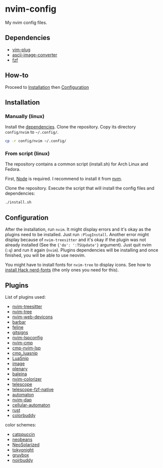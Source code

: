 # nvim-config

My nvim config files.

## Dependencies

- [vim-plug](https://github.com/junegunn/vim-plug)
- [ascii-image-converter](https://github.com/TheZoraiz/ascii-image-converter)
- [fzf](https://github.com/junegunn/fzf)

## How-to

Proceed to [Installation](#Installation) then [Configuration](#Configuration)

## Installation

### Manually (linux)

Install the [dependencies](#Dependencies). Clone the repository. Copy its directory `config/nvim` to `~/.config/`.
```sh
cp -r config/nvim ~/.config/
```

### From script (linux)

The repository contains a common script (install.sh) for Arch Linux and Fedora. 

First, [Node](https://nodejs.org/en/) is required. I recommend to install it from [nvm](https://github.com/nvm-sh/nvm).

Clone the repository. Execute the script that will install the config files and dependencies:
```sh
./install.sh
```

## Configuration

After the installation, run `nvim`. It might display errors and it's okay as the plugins need to be installed. Just run `:PlugInstall`. Another error might display because of `nvim-treesitter` and it's okay if the plugin was not already installed (See the `{'do': ':TSUpdate'}` argument). Just quit nvim (`:q`) and run it again (`nvim`). Plugins dependencies will be installing and once finished, you will be able to use neovim.

You might have to install fonts for `nvim-tree` to display icons.
See how to [install Hack nerd-fonts](https://github.com/ryanoasis/nerd-fonts#option-3-install-script) (the only ones you need for this).

## Plugins

List of plugins used:

- [nvim-treesitter](https://github.com/nvim-treesitter/nvim-treesitter)
- [nvim-tree](https://github.com/nvim-tree/nvim-tree.lua)
- [nvim-web-devicons](https://github.com/nvim-tree/nvim-web-devicons)
- [barbar](https://github.com/romgrk/barbar.nvim)
- [feline](https://github.com/feline-nvim/feline.nvim)
- [gitsigns](https://github.com/lewis6991/gitsigns.nvim)
- [nvim-lspconfig](https://github.com/neovim/nvim-lspconfig)
- [nvim-cmp](https://github.com/hrsh7th/nvim-cmp)
- [cmp-nvim-lsp](https://github.com/hrsh7th/cmp-nvim-lsp)
- [cmp_luasnip](https://github.com/saadparwaiz1/cmp_luasnip)
- [LuaSnip](https://github.com/L3MON4D3/LuaSnip)
- [image](https://github.com/samodostal/image.nvim)
- [plenary](https://github.com/nvim-lua/plenary.nvim)
- [baleina](https://github.com/m00qek/baleia.nvim)
- [nvim-colorizer](https://github.com/norcalli/nvim-colorizer.lua)
- [telescope](https://github.com/nvim-telescope/telescope.nvim)
- [telescope-fzf-native](https://github.com/nvim-telescope/telescope-fzf-native.nvim)
- [automaton](https://github.com/Dax89/automaton.nvim)
- [nvim-dap](https://github.com/mfussenegger/nvim-dap)
- [cellular-automaton](https://github.com/mfussenegger/nvim-dap)
- [rust](https://github.com/rust-lang/rust.vim)
- [colorbuddy](https://github.com/tjdevries/colorbuddy.nvim)

color schemes:

- [catppuccin](https://github.com/catppuccin/nvim)
- [neobeans](https://github.com/mweisshaupt1988/neobeans.vim)
- [NeoSolarized](https://github.com/overcache/NeoSolarized)
- [tokyonight](https://github.com/folke/tokyonight.nvim)
- [gruvbox](https://github.com/ellisonleao/gruvbox.nvim)
- [noirbuddy](https://github.com/jesseleite/nvim-noirbuddy)

